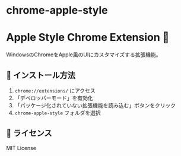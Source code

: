 # chrome-apple-style
# Apple Style Chrome Extension 🍏

WindowsのChromeをApple風のUIにカスタマイズする拡張機能。

## 🌟 インストール方法
1. `chrome://extensions/` にアクセス
2. 「デベロッパーモード」を有効化
3. 「パッケージ化されていない拡張機能を読み込む」ボタンをクリック
4. `chrome-apple-style` フォルダを選択

## 📜 ライセンス
MIT License
